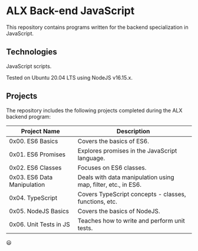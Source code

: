 <h1>ALX Back-end JavaScript</h1>
<p>This repository contains programs written for the backend specialization in JavaScript.</p>

<h2>Technologies</h2>
<p>JavaScript scripts.</p>
<p>Tested on Ubuntu 20.04 LTS using NodeJS v16.15.x.</p>

<h2>Projects</h2>
<p>The repository includes the following projects completed during the ALX backend program:</p>

<table>
  <thead>
    <tr>
      <th>Project Name</th>
      <th>Description</th>
    </tr>
  </thead>
  <tbody>
    <tr>
      <td>0x00. ES6 Basics</td>
      <td>Covers the basics of ES6.</td>
    </tr>
    <tr>
      <td>0x01. ES6 Promises</td>
      <td>Explores promises in the JavaScript language.</td>
    </tr>
    <tr>
      <td>0x02. ES6 Classes</td>
      <td>Focuses on ES6 classes.</td>
    </tr>
    <tr>
      <td>0x03. ES6 Data Manipulation</td>
      <td>Deals with data manipulation using map, filter, etc., in ES6.</td>
    </tr>
    <tr>
      <td>0x04. TypeScript</td>
      <td>Covers TypeScript concepts - classes, functions, etc.</td>
    </tr>
    <tr>
      <td>0x05. NodeJS Basics</td>
      <td>Covers the basics of NodeJS.</td>
    </tr>
    <tr>
      <td>0x06. Unit Tests in JS</td>
      <td>Teaches how to write and perform unit tests.</td>
    </tr>
  </tbody>
</table>
😃

